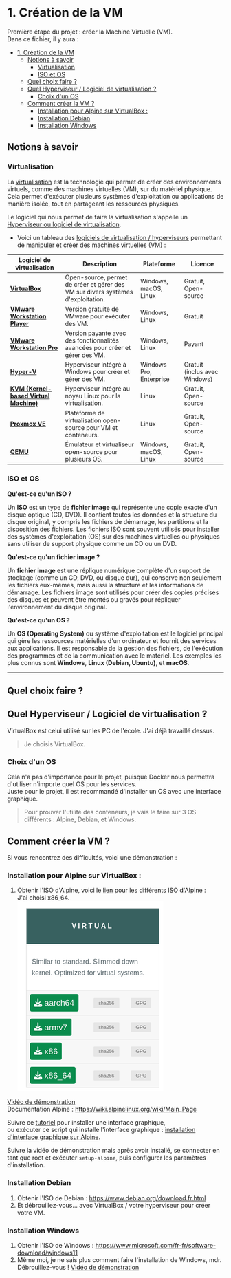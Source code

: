 # 1. Création de la VM

Première étape du projet : créer la Machine Virtuelle (VM).  
Dans ce fichier, il y aura :

- [1. Création de la VM](#1-création-de-la-vm)
	- [Notions à savoir](#notions-à-savoir)
		- [Virtualisation](#virtualisation)
		- [ISO et OS](#iso-et-os)
	- [Quel choix faire ?](#quel-choix-faire-)
	- [Quel Hyperviseur / Logiciel de virtualisation ?](#quel-hyperviseur--logiciel-de-virtualisation-)
		- [Choix d'un OS](#choix-dun-os)
	- [Comment créer la VM ?](#comment-créer-la-vm-)
		- [Installation pour Alpine sur VirtualBox :](#installation-pour-alpine-sur-virtualbox-)
		- [Installation Debian](#installation-debian)
		- [Installation Windows](#installation-windows)

## Notions à savoir

### Virtualisation

La [virtualisation](./../concepts/documentation.md#concepts-de-virtualisation) est la technologie qui permet de créer des environnements virtuels, comme des machines virtuelles (VM), sur du matériel physique. Cela permet d'exécuter plusieurs systèmes d'exploitation ou applications de manière isolée, tout en partageant les ressources physiques.

Le logiciel qui nous permet de faire la virtualisation s'appelle un [Hyperviseur ou logiciel de virtualisation](./../concepts/documentation.md#hyperviseurs--logiciels-de-virtualisation).

- Voici un tableau des [logiciels de virtualisation / hyperviseurs](./../concepts/documentation.md#hyperviseurs--logiciels-de-virtualisation) permettant de manipuler et créer des machines virtuelles (VM) :

| **Logiciel de virtualisation**              | **Description**                                                                 | **Plateforme**           | **Licence**         |
|---------------------------------------------|---------------------------------------------------------------------------------|--------------------------|---------------------|
| [**VirtualBox**](https://www.virtualbox.org/)             | Open-source, permet de créer et gérer des VM sur divers systèmes d'exploitation. | Windows, macOS, Linux     | Gratuit, Open-source |
| [**VMware Workstation Player**](https://www.vmware.com/products/desktop-hypervisor/workstation-and-fusion) | Version gratuite de VMware pour exécuter des VM.                               | Windows, Linux            | Gratuit              |
| [**VMware Workstation Pro**](https://www.vmware.com/products/desktop-hypervisor/workstation-and-fusion) | Version payante avec des fonctionnalités avancées pour créer et gérer des VM.    | Windows, Linux            | Payant               |
| [**Hyper-V**](https://learn.microsoft.com/fr-fr/virtualization/hyper-v-on-windows/quick-start/enable-hyper-v)                | Hyperviseur intégré à Windows pour créer et gérer des VM.                         | Windows Pro, Enterprise   | Gratuit (inclus avec Windows) |
| [**KVM (Kernel-based Virtual Machine)**](https://www.linux-kvm.org/page/Downloads) | Hyperviseur intégré au noyau Linux pour la virtualisation.             | Linux                     | Gratuit, Open-source |
| [**Proxmox VE**](https://www.proxmox.com/en/proxmox-virtual-environment/overview)             | Plateforme de virtualisation open-source pour VM et conteneurs.                  | Linux                     | Gratuit, Open-source |
| [**QEMU**](https://www.qemu.org/)                   | Émulateur et virtualiseur open-source pour plusieurs OS.                         | Windows, macOS, Linux     | Gratuit, Open-source |

### ISO et OS

**Qu'est-ce qu'un ISO ?**

Un **ISO** est un type de **fichier image** qui représente une copie exacte d'un disque optique (CD, DVD). Il contient toutes les données et la structure du disque original, y compris les fichiers de démarrage, les partitions et la disposition des fichiers. Les fichiers ISO sont souvent utilisés pour installer des systèmes d'exploitation (OS) sur des machines virtuelles ou physiques sans utiliser de support physique comme un CD ou un DVD. 

**Qu'est-ce qu'un fichier image ?**

Un **fichier image** est une réplique numérique complète d'un support de stockage (comme un CD, DVD, ou disque dur), qui conserve non seulement les fichiers eux-mêmes, mais aussi la structure et les informations de démarrage. Les fichiers image sont utilisés pour créer des copies précises des disques et peuvent être montés ou gravés pour répliquer l'environnement du disque original.

**Qu'est-ce qu'un OS ?**

Un **OS (Operating System)** ou système d'exploitation est le logiciel principal qui gère les ressources matérielles d'un ordinateur et fournit des services aux applications. Il est responsable de la gestion des fichiers, de l'exécution des programmes et de la communication avec le matériel. Les exemples les plus connus sont **Windows**, **Linux (Debian, Ubuntu)**, et **macOS**.

---

## Quel choix faire ?

## Quel Hyperviseur / Logiciel de virtualisation ?

VirtualBox est celui utilisé sur les PC de l'école. J'ai déjà travaillé dessus.

> Je choisis VirtualBox.

### Choix d'un OS

Cela n'a pas d'importance pour le projet, puisque Docker nous permettra d'utiliser n'importe quel OS pour les services.  
Juste pour le projet, il est recommandé d'installer un OS avec une interface graphique.

> Pour prouver l'utilité des conteneurs, je vais le faire sur 3 OS différents : Alpine, Debian, et Windows.

## Comment créer la VM ?

Si vous rencontrez des difficultés, voici une démonstration :

### Installation pour Alpine sur VirtualBox :

1. Obtenir l'ISO d'Alpine, voici le [lien](https://alpinelinux.org/downloads/) pour les différents ISO d'Alpine :  
   J'ai choisi x86_64.  
   ![Différentes architectures d'ISO](./../ilustration/different_iso.png)

[Vidéo de démonstration](https://youtu.be/X7R5oBTb-Tg?si=Z48xGkNkVboBPeya)  
Documentation Alpine : https://wiki.alpinelinux.org/wiki/Main_Page

Suivre ce [tutoriel](https://www.linuxtricks.fr/wiki/alpine-linux-installer-un-environnement-de-bureau-xfce) pour installer une interface graphique,  
ou exécuter ce script qui installe l'interface graphique : [installation d'interface graphique sur Alpine](./../script/install_interface_graphique.sh).

Suivre la vidéo de démonstration mais après avoir installé, se connecter en tant que root et exécuter `setup-alpine`, puis configurer les paramètres d'installation.

### Installation Debian

1. Obtenir l'ISO de Debian : https://www.debian.org/download.fr.html  
2. Et débrouillez-vous... avec VirtualBox / votre hyperviseur pour créer votre VM.

### Installation Windows

1. Obtenir l'ISO de Windows : https://www.microsoft.com/fr-fr/software-download/windows11  
2. Même moi, je ne sais plus comment faire l'installation de Windows, mdr. Débrouillez-vous !
[Vidéo de démonstration](https://youtu.be/rp6IR3BnPs0?si=ctIE8LCzSvZ5mDPU)
